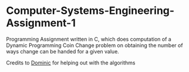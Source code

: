 # Computer-Systems-Engineering-Assignment-1
Programming Assignment written in C, which does computation of a Dynamic Programming Coin Change problem on obtaining the number of ways change can be handed for a given value.

Credits to [Dominic](https://github.com/Dominic-C) for helping out with the algorithms 
